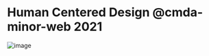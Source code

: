 # Human Centered Design @cmda-minor-web 2021

![image](https://user-images.githubusercontent.com/33430669/116612624-10336b00-a938-11eb-97e4-023f3afcd419.png)